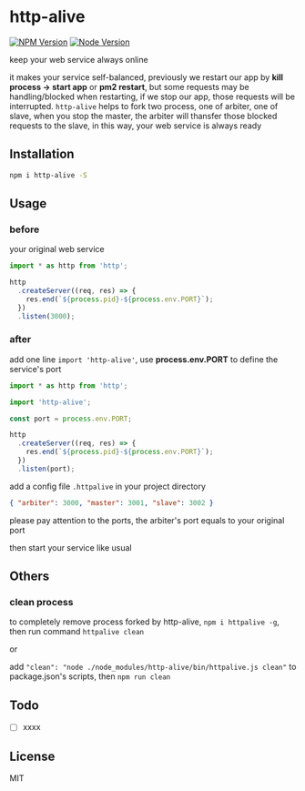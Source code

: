 # http-alive

[![NPM Version][npm-image]][npm-url]
[![Node Version][node-image]][node-url]

keep your web service always online

it makes your service self-balanced, previously we restart our app by **kill process -> start app** or **pm2 restart**, but some requests may be handling/blocked when restarting, if we stop our app, those requests will be interrupted. `http-alive` helps to fork two process, one of arbiter, one of slave, when you stop the master, the arbiter will thansfer those blocked requests to the slave, in this way, your web service is always ready

## Installation

```bash
npm i http-alive -S
```

## Usage

### before

your original web service

```typescript
import * as http from 'http';

http
  .createServer((req, res) => {
    res.end(`${process.pid}-${process.env.PORT}`);
  })
  .listen(3000);
```

### after

add one line `import 'http-alive'`, use **process.env.PORT** to define the service's port

```typescript
import * as http from 'http';

import 'http-alive';

const port = process.env.PORT;

http
  .createServer((req, res) => {
    res.end(`${process.pid}-${process.env.PORT}`);
  })
  .listen(port);
```

add a config file `.httpalive` in your project directory

```json
{ "arbiter": 3000, "master": 3001, "slave": 3002 }
```

please pay attention to the ports, the arbiter's port equals to your original port

then start your service like usual

## Others

### clean process

to completely remove process forked by http-alive, `npm i httpalive -g`, then run command `httpalive clean`

or

add `"clean": "node ./node_modules/http-alive/bin/httpalive.js clean"` to package.json's scripts, then `npm run clean`

## Todo

- [ ] xxxx

## License

MIT

[npm-image]: https://img.shields.io/npm/v/http-alive.svg
[npm-url]: https://www.npmjs.com/package/http-alive
[node-image]: https://img.shields.io/badge/node.js-%3E=8-brightgreen.svg
[node-url]: https://nodejs.org/download/
